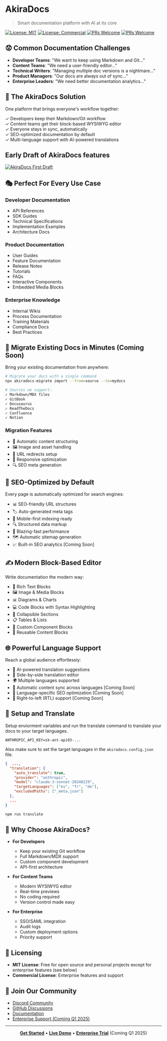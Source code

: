 # AkiraDocs
> Smart documentation platform with AI at its core

[![License: MIT](https://img.shields.io/badge/License-MIT-yellow.svg)](https://opensource.org/licenses/MIT)
[![License: Commercial](https://img.shields.io/badge/License-Commercial-blue.svg)](https://example.com/commercial)
[![PRs Welcome](https://img.shields.io/badge/PRs-welcome-brightgreen.svg)](https://makeapullrequest.com)
[![PRs Welcome](https://img.shields.io/badge/Demo-Live-color.svg)](https://demo.akiradocs.ai)



## 😟 Common Documentation Challenges

- **Developer Teams**: "We want to keep using Markdown and Git..."
- **Content Teams**: "We need a user-friendly editor..."
- **Technical Writers**: "Managing multiple doc versions is a nightmare..."
- **Product Managers**: "Our docs are always out of sync..."
- **Enterprise Leaders**: "We need better documentation analytics..."

## 🎯 The AkiraDocs Solution

One platform that brings everyone's workflow together:  

✓ Developers keep their Markdown/Git workflow  
✓ Content teams get their block-based WYSIWYG editor  
✓ Everyone stays in sync, automatically  
✓ SEO-optimized documentation by default  
✓ Multi-language support with AI-powered translations 

## Early Draft of AkiraDocs features
[![AkiraDocs First Draft](https://img.youtube.com/vi/_vRqgQAG5K0/0.jpg)](https://www.youtube.com/watch?v=_vRqgQAG5K0)


## 🎭 Perfect For Every Use Case

### Developer Documentation
- API References
- SDK Guides
- Technical Specifications
- Implementation Examples
- Architecture Docs

### Product Documentation
- User Guides
- Feature Documentation
- Release Notes
- Tutorials
- FAQs
- Interactive Components
- Embedded Media Blocks

### Enterprise Knowledge
- Internal Wikis
- Process Documentation
- Training Materials
- Compliance Docs
- Best Practices

## 🚀 Migrate Existing Docs in Minutes (Coming Soon)

Bring your existing documentation from anywhere:

```bash
# Migrate your docs with a single command
npx akiradocs-migrate import --from=source --to=mydocs

# Sources we support:
✓ Markdown/MDX files
✓ GitBook
✓ Docusaurus
✓ ReadTheDocs
✓ Confluence
✓ Notion
```

### Migration Features
- 🔄 Automatic content structuring
- 🖼️ Image and asset handling
- 🔗 URL redirects setup
- 📱 Responsive optimization
- 🔍 SEO meta generation

## 🎯 SEO-Optimized by Default

Every page is automatically optimized for search engines:

- 📊 SEO-friendly URL structures
- 🏷️ Auto-generated meta tags
- 📱 Mobile-first indexing ready
- 🔍 Structured data markup
- 🚀 Blazing-fast performance
- 🗺️ Automatic sitemap generation
- 📈 Built-in SEO analytics [Coming Soon]

## ✍️ Modern Block-Based Editor

Write documentation the modern way:

- 📝 Rich Text Blocks
- 🖼️ Image & Media Blocks
- 📊 Diagrams & Charts
- 💻 Code Blocks with Syntax Highlighting
- 📑 Collapsible Sections
- 📋 Tables & Lists
- 🔲 Custom Component Blocks
- 🔄 Reusable Content Blocks

## 🌐 Powerful Language Support

Reach a global audience effortlessly:

- 🔄 AI-powered translation suggestions
- 📝 Side-by-side translation editor
- 🌍 Multiple languages supported
- 🔄 Automatic content sync across languages [Coming Soon]
- 🎯 Language-specific SEO optimization [Coming Soon]
- 📱 Right-to-left (RTL) support [Coming Soon]

## 🚀 Setup and Translate

Setup enviorment variables and run the translate command to translate your docs to your target languages.

```
ANTHROPIC_API_KEY=sk-ant-api03-...
```

Also make sure to set the target languages in the `akiradocs.config.json` file.

```json
{  ...,
  "translation": {
    "auto_translate": true,
    "provider": "anthropic",
    "model": "claude-3-sonnet-20240229",
    "targetLanguages": ["es", "fr", "de"],
    "excludedPaths": ["_meta.json"]
  },
  ...
}
```

```bash
npm run translate
```

## 💪 Why Choose AkiraDocs?

- **For Developers**
  - Keep your existing Git workflow
  - Full Markdown/MDX support
  - Custom component development
  - API-first architecture

- **For Content Teams**
  - Modern WYSIWYG editor
  - Real-time previews
  - No coding required
  - Version control made easy

- **For Enterprise**
  - SSO/SAML integration
  - Audit logs
  - Custom deployment options
  - Priority support

## 📄 Licensing

- **MIT License**: Free for open source and personal projects except for enterprise features (see below)
- **Commercial License**: Enterprise features and support

## 🤝 Join Our Community

- [Discord Community](https://discord.gg/zvYZukgeH2)
- [GitHub Discussions](https://github.com/akiradocs/discussions)
- [Documentation](https://docs.akiradocs.com)
- [Enterprise Support (Coming Q1 2025)](https://akiradocs.com/enterprise)

---
<div align="center">

**[Get Started](https://docs.akiradocs.ai/quickstart)** • 
**[Live Demo](https://demo.akiradocs.ai)** • 
**[Enterprise Trial](https://akiradocs.com/enterprise)** (Coming Q1 2025)

</div>
